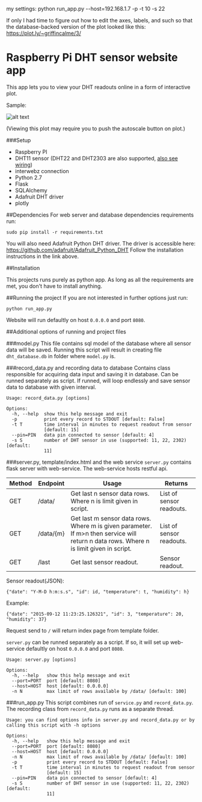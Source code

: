 my settings: python run_app.py --host=192.168.1.7 -p -t 10 -s 22

If only I had time to figure out how to edit the axes, labels, and such so that the database-backed version of the plot looked like this: https://plot.ly/~griffincalme/3/

# Raspberry Pi DHT sensor website app
This app lets you to view your DHT readouts online in a form of interactive plot. 

Sample:

![alt text](http://i.imgur.com/PIy4PLe.jpg "Sample of what it looks like")

(Viewing this plot may require you to push the autoscale button on plot.)

###Setup
- Raspberry PI
- DHT11 sensor (DHT22 and DHT2303 are also supported, [also see wiring](http://docs.gadgetkeeper.com/pages/viewpage.action?pageId=7700673)) 
- interwebz connection
- Python 2.7
- Flask
- SQLAlchemy
- Adafruit DHT driver
- plotly 

##Dependencies
For web server and database dependencies requirements run:
```
sudo pip install -r requirements.txt
```

You will also need Adafruit Python DHT driver. 
The driver is accessible here:
https://github.com/adafruit/Adafruit_Python_DHT 
Follow the installation instructions in the link above.

##Installation

This projects runs purely as python app. As long as all the requirements are met, you don't have to install anything.

##Running the project
If you are not interested in further options just run:
```
python run_app.py
```
Website will run defaultly on host `0.0.0.0` and port `8080`.

##Additional options of running and project files

###model.py
This file contains sql model of the database where all sensor data will be saved. Running this script will result in creating file `dht_database.db` in folder where `model.py` is.

###record_data.py and recording data to database
Contains class responsible for acquiring data input and saving it in database. Can be runned separately as script. If runned, will loop endlessly and save sensor data to database with given interval.

```
Usage: record_data.py [options]

Options:
  -h, --help  show this help message and exit
  -p          print every record to STDOUT [default: False]
  -t T        time interval in minutes to request readout from sensor
              [default: 15]
  --pin=PIN   data pin connected to sensor [default: 4]
  -s S        number of DHT sensor in use (supported: 11, 22, 2302) [default:
              11]
```


###server.py, template/index.html and the web service
`server.py` contains flask server with web-service. The web-service hosts restful api.

Method | Endpoint | Usage | Returns
---------- | ------------- | ------------- | -------------
GET | /data/ | Get last n sensor data rows. Where n is limit given in script. | List of sensor readouts.
GET | /data/{m} | Get last m sensor data rows. Where m is given parameter. If m>n then service will return n data rows. Where n is limit given in script.  | List of sensor readouts.
GET | /last | Get last sensor readout. |  Sensor readout.

Sensor readout(JSON):
```
{"date": "Y-M-D h:m:s.s", "id": id, "temperature": t, "humidity": h}
```

Example:
```
{"date": "2015-09-12 11:23:25.126321", "id": 3, "temperature": 20, "humidity": 37}
```

Request send to `/` will return index page from template folder.

`server.py` can be runned separately as a script. If so, it will set up web-service defaultly on host `0.0.0.0` and port `8080`.

```
Usage: server.py [options]

Options:
  -h, --help   show this help message and exit
  --port=PORT  port [default: 8080]
  --host=HOST  host [default: 0.0.0.0]
  -n N         max limit of rows available by /data/ [default: 100]
```


###run_app.py
This script combines run of `service.py` and `record_data.py`.
The recording class from `record_data.py` runs as a separate thread.
```
Usage: you can find options info in server.py and record_data.py or by calling this script with -h options

Options:
  -h, --help   show this help message and exit
  --port=PORT  port [default: 8080]
  --host=HOST  host [default: 0.0.0.0]
  -n N         max limit of rows available by /data/ [default: 100]
  -p           print every record to STDOUT [default: False]
  -t T         time interval in minutes to request readout from sensor
               [default: 15]
  --pin=PIN    data pin connected to sensor [default: 4]
  -s S         number of DHT sensor in use (supported: 11, 22, 2302) [default:
               11]
```
